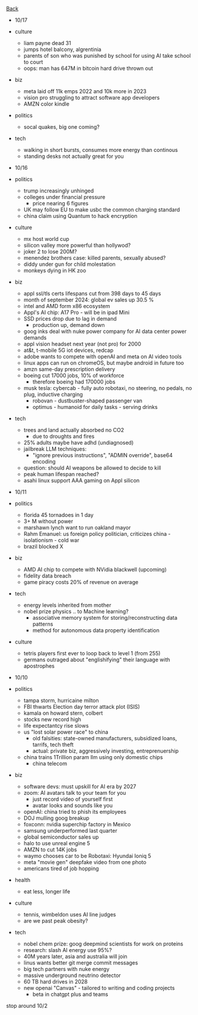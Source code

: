 [Back](./index.md)

- 10/17
- culture
  - liam payne dead 31
  - jumps hotel balcony, algrentinia
  - parents of son who was punished by school for using AI take school to court
  - oops: man has 647M in bitcoin hard drive thrown out
- biz
  - meta laid off 11k emps 2022 and 10k more in 2023
  - vision pro struggling to attract software app developers
  - AMZN color kindle
- politics
  - socal quakes, big one coming?
- tech
  - walking in short bursts, consumes more energy than continous
  - standing desks not actually great for you

- 10/16
- politics
  - trump increasingly unhinged
  - colleges under financial pressure
    - price nearing 6 figures
  - UK may follow EU to make usbc the common charging standard
  - china claim using Quantum to hack encryption
- culture
  - mx host world cup
  - silicon valley more powerful than hollywod?
  - joker 2 to lose 200M?
  - menendez brothers case: killed parents, sexually abused?
  - diddy under gun for child molestation
  - monkeys dying in HK zoo
- biz
  - appl ssl/tls certs lifespans cut from 398 days to 45 days
  - month of september 2024: global ev sales up 30.5 %
  - intel and AMD form x86 ecosystem
  - Appl's AI chip: A17 Pro - will be in ipad Mini
  - SSD prices drop due to lag in demand
    - production up, demand down
  - goog inks deal with nuke power company for AI data center power demands
  - appl vision headset next year (not pro) for 2000
  - at&t, t-mobile 5G iot devices, redcap
  - adobe wants to compete with openAI and meta on AI video tools
  - linux apps can run on chromeOS, but maybe android in future too
  - amzn same-day prescription delivery
  - boeing cut 17000 jobs, 10% of workforce
    - therefore boeing had 170000 jobs
  - musk tesla: cybercab - fully auto robotaxi, no steering, no pedals, no plug, inductive charging
    - robovan - dustbuster-shaped passenger van
    - optimus - humanoid for daily tasks - serving drinks
- tech
  - trees and land actually absorbed no CO2
    - due to droughts and fires
  - 25% adults maybe have adhd (undiagnosed)
  - jailbreak LLM techniques:
    - "ignore previous instructions", "ADMIN override", base64 encoding
  - question: should AI weapons be allowed to decide to kill
  - peak human lifespan reached?
  - asahi linux support AAA gaming on Appl silicon

- 10/11
- politics
  - florida 45 tornadoes in 1 day
  - 3+ M without power
  - marshawn lynch want to run oakland mayor
  - Rahm Emanuel: us foreign policy politician, criticizes china - isolationism - cold war
  - brazil blocked X
- biz
  - AMD AI chip to compete with NVidia blackwell (upcoming)
  - fidelity data breach
  - game piracy costs 20% of revenue on average
- tech
  - energy levels inherited from mother
  - nobel prize physics .. to Machine learning?
    - associative memory system for storing/reconstructing data patterns
    - method for autonomous data property identification
- culture
  - tetris players first ever to loop back to level 1 (from 255)
  - germans outraged about "englishifying" their language with apostrophes

- 10/10
- politics
  - tampa storm, hurricaine milton
  - FBI thwarts Election day terror attack plot (ISIS)
  - kamala on howard stern, colbert
  - stocks new record high
  - life expectantcy rise slows
  - us "lost solar power race" to china
    - old falsities: state-owned manufacturers, subsidized loans, tarrifs, tech theft
    - actual: private biz, aggressively investing, entreprenuership
  - china trains 1Trillion param llm using only domestic chips
    - china telecom
- biz
  - software devs: must upskill for AI era by 2027
  - zoom: AI avatars talk to your team for you
    - just record video of yourself first
    - avatar looks and sounds like you
  - openAI: china tried to phish its employees
  - DOJ mulling goog breakup
  - foxconn: nvidia superchip factory in Mexico
  - samsung underperformed last quarter
  - global semiconductor sales up
  - halo to use unreal engine 5
  - AMZN to cut 14K jobs
  - waymo chooses car to be Robotaxi: Hyundai Ioniq 5
  - meta "movie gen" deepfake video from one photo
  - americans tired of job hopping
- health
  - eat less, longer life
- culture
  - tennis, wimbeldon uses AI line judges
  - are we past peak obesity?
- tech
  - nobel chem prize: goog deepmind scientists for work on proteins
  - research: slash AI energy use 95%?
  - 40M years later, asia and australia will join
  - linus wants better git merge commit messages
  - big tech partners with nuke energy
  - massive underground neutrino detector
  - 60 TB hard drives in 2028
  - new openai "Canvas" - tailored to writing and coding projects
    - beta in chatgpt plus and teams


stop around 10/2